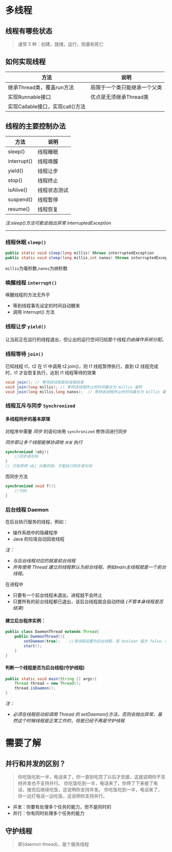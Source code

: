 

# 多线程

## 线程有哪些状态
 > 通常 5 种：创建，就绪，运行，阻塞和死亡

## 如何实现线程

| 方法 | 说明 |
-|-
| 继承Thread类，覆盖run方法| 局限于一个类只能继承一个父类 |   
| 实现Runnable接口 | 优点是无须继承Thread类 |  
| 实现Callable接口，实现call()方法 |

## 线程的主要控制办法

|方法|说明|  
 -|- 
| sleep() | 线程睡眠 |  
| interrupt() | 线程唤醒 |  
| yield() | 线程让步 |  
| stop()| 线程终止 |  
| isAlive() | 线程状态测试 |
| suspend() | 线程暂停 |  
| resume() | 线程恢复 |

  *注:sleep()方法可能会抛出异常 interruptedException*

---

### 线程休眠 `sleep()`

```java
public static void sleep(long millis) throws interruptedException  
public static void sleep(long millis,int nanos) throws interruptedExcepion
```
`millis`为毫秒数,`nanos`为纳秒数

### 唤醒线程 `interrupt()`
唤醒线程的方法无外乎
+ 等到线程事先设定的时间自动醒来 
+ 调用 interrupt() 方法


### 线程让步 `yield()`
#### 

让当前正在运行的线程退出，但让出的运行空间归给那个线程*仍由操作系统分配*。

### 线程等待 `join()`

已知线程 t1，t2 在 t1 中调用 t2.join()，则 t1 线程暂停执行，直到 t2 线程完成时，t1 才会恢复执行，达到 t1 线程等待的效果

```java
void join(); // 等待该线程直到线程结束
void join(long millis); // 等待该线程终止的时间最长为 millis 毫秒
void join(long millis,long nanos);  // 等待该线程终止的时间最长为 millis 毫秒+ nanos 纳秒
```


### 线程互斥与同步 `Synchronized`

#### 多线程同步的基本原理
对程序中需要 *同步* 的语句块用 `synchronized` 修饰词进行同步

*同步即让多个线程能够协调地 `并发` 执行*  

```java
synchronized (obj){
    //同步语句块
}   
// 只有获得 obj 对象的锁，才能执行同步语句块
```

而同步方法
```java
synchronized void f(){
    //代码
}
```

### 后台线程 Daemon

  在后台执行服务的线程，例如：  
  * 操作系统中的隐藏程序
  * Java 的垃圾自动回收线程

  *注：*
  + *与后台线程对应的就是前台线程*  
  + *所有使用 Thread 建立的线程默认为前台线程，例如main主线程就是一个前台线程。*

在进程中
  + 只要有一个前台线程未退出，进程就不会终止
  + 只要所有的前台线程都已退出，该后台线程就会自动终结 *(不管本身线程是否结束)*

#### 建立后台程序实例：

```java
public class DaemonThread extends Thread{
    public DaemonThread(){
        setDaemon(true);    //该线程设置为后台线程，若 boolean 值为 false，则是设置为前台程序
        start();
    }
}
```

#### 判断一个线程是否为后台线程(守护线程)

```java
public static void main(String [] args){
    Thread thread = new Thread();
    thread.isDaemon();
}
```  

  *注：*
  + *必须在线程启动前调用 Thread 的 setDaemon()方法，否则会抛出异常，虽然这个时候线程是正常工作的，但是已经不再是守护线程*  

# 需要了解

## 并行和并发的区别？
  > 你吃饭吃到一半，电话来了，你一直到吃完了以后才去接，这就说明你不支持并发也不支持并行。
    你吃饭吃到一半，电话来了，你停了下来接了电话，接完后继续吃饭，这说明你支持并发。
    你吃饭吃到一半，电话来了，你一边打电话一边吃饭，这说明你支持并行。  
  
  + 并发：你要有处理多个任务的能力，但不是同时的
  + 并行：你有同时处理多个任务的能力  

## 守护线程
  > 即(daemon thread)，是个服务线程
